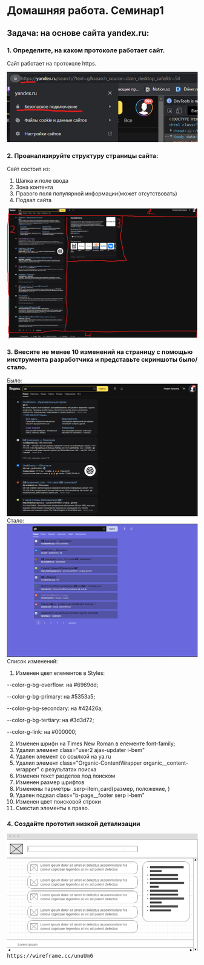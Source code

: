 # Домашняя работа. Семинар1
## Задача: на основе сайта yandex.ru:
### 1. Определите, на каком протоколе работает сайт.

Сайт работает на протоколе https.

<kbd>
    <img src="Pic\httpsya.ru.png"/>
</kbd>

### 2. Проанализируйте структуру страницы сайта:
Сайт состоит из:

 1. Шапка и поле ввода
 2. Зона контента
 3. Правого поля популярной информации(может отсутствовать)
 4. Подвал сайта

 <kbd>
    <img src="Pic\analis.png"/>
</kbd>

### 3. Внесите не менее 10 изменений на страницу с помощью инструмента разработчика и представьте скриншоты было/стало.
Было:
<kbd>
    <img src="Pic\before.png"/>
</kbd>
Стало:
<kbd>
    <img src="Pic\after.png"/>
</kbd>
Список изменений:

1. Изменен цвет елементов в Styles:

--color-g-bg-overflow: на #6969dd;

--color-g-bg-primary: на #5353a5;

--color-g-bg-secondary: на #42426a;

--color-g-bg-tertiary:  на #3d3d72;

--color-g-link: на #000000;

2. Изменен шрифн на Times New Roman в елементе font-family;
3. Удалил элемент class="user2 ajax-updater i-bem"
4. Удален элемент со ссылкой на ya.ru
5. Удалил элемент class="Organic-ContentWrapper organic__content-wrapper"
с результатах поиска
6. Изменен текст разделов под поиском
7. Изменен размер шрифтов
8. Изменены парметры .serp-item_card(размер, положение, )
9. Удален подвал class="b-page__footer serp i-bem"
10. Изменен цвет поисковой строки
11. Сместил элементы в право.

### 4. Создайте прототип низкой детализации
<kbd>
    <img src="Pic\low.png"/>
</kbd>

<kbd>
    https://wireframe.cc/unuUm6
</kbd>